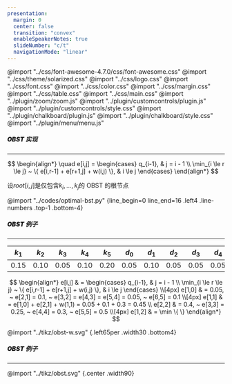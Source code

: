 ```yaml
---
presentation:
  margin: 0
  center: false
  transition: "convex"
  enableSpeakerNotes: true
  slideNumber: "c/t"
  navigationMode: "linear"
---
```


@import "../css/font-awesome-4.7.0/css/font-awesome.css"
@import "../css/theme/solarized.css"
@import "../css/logo.css"
@import "../css/font.css"
@import "../css/color.css"
@import "../css/margin.css"
@import "../css/table.css"
@import "../css/main.css"
@import "../plugin/zoom/zoom.js"
@import "../plugin/customcontrols/plugin.js"
@import "../plugin/customcontrols/style.css"
@import "../plugin/chalkboard/plugin.js"
@import "../plugin/chalkboard/style.css"
@import "../plugin/menu/menu.js"

<!-- slide data-notes="" -->

##### <span style="font-weight:900">OBST</span> 实现

---

<div class="top2"></div>

$$
\begin{align*}
    \quad e[i,j] = \begin{cases} q_{i-1}, & j = i - 1 \\ \min_{i \le r \le j} ~ \{ e[i,r-1] + e[r+1,j] + w(i,j) \}, & i \le j \end{cases}
\end{align*}
$$

<div class="top-3"></div>

设$root[i,j]$是仅包含$k_i, \ldots, k_j$的 OBST 的根节点

@import "../codes/optimal-bst.py" {line_begin=0 line_end=16 .left4 .line-numbers .top-1 .bottom-4}

<!-- slide vertical=true data-notes="" -->

##### <span style="font-weight:900">OBST</span> 例子

---

<div class="threelines left4 righta top-1 bottom0">

| $k_1$ | $k_2$ | $k_3$ | $k_4$ | $k_5$ | $d_0$ | $d_1$ | $d_2$ | $d_3$ | $d_4$ | $d_5$ |
| :---: | :---: | :---: | :---: | :---: | :---: | :---: | :---: | :---: | :---: | :---: |
| 0.15  | 0.10  | 0.05  | 0.10  | 0.20  | 0.05  | 0.10  | 0.05  | 0.05  | 0.05  | 0.10  |

</div>

$$
\begin{align*}
    e[i,j] & = \begin{cases} q_{i-1}, & j = i - 1 \\ \min_{i \le r \le j} ~ \{ e[i,r-1] + e[r+1,j] + w(i,j) \}, & i \le j \end{cases} \\[4px]
    e[1,0] & = 0.05, ~ e[2,1] = 0.1, ~ e[3,2] = e[4,3] = e[5,4] = 0.05, ~ e[6,5] = 0.1 \\[4px]
    e[1,1] & = e[1,0] + e[2,1] + w(1,1) = 0.05 + 0.1 + 0.3 = 0.45 \\
    e[2,2] & = 0.4, ~ e[3,3] = 0.25, ~ e[4,4] = 0.3, ~ e[5,5] = 0.5 \\[4px]
    e[1,2] & = \min \{ \}
\end{align*}
$$

@import "../tikz/obst-w.svg" {.left65per .width30 .bottom4}

<!-- slide vertical=true data-notes="" -->

##### <span style="font-weight:900">OBST</span> 例子

---

@import "../tikz/obst.svg" {.center .width90}
